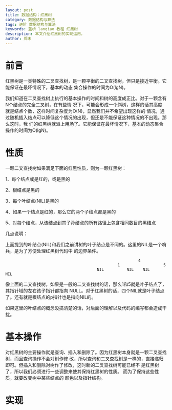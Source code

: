 ```yaml
---
layout: post
title: 数据结构：红黑树
category: 数据结构与算法
tags: 进阶 数据结构与算法
keywords: 蓝桥 lanqiao 教程 红黑树
description: 本文介绍红黑树的实现运用。
author: 郑未
---
```


# 前言

红黑树是一类特殊的二叉查找树，是一颗平衡的二叉查找树，但只是接近平衡。它能保证在最坏情况下，基本的动态
集合操作的时间为O(lgN)。

我们知道在二叉查找树上执行的基本操作的时间和树的高度成正比。对于一颗含有N个结点的完全二叉树，在有些情
况下，可能会形成一个斜树，这样的话其高度就是结点个数，这样时间复杂度为O(N)，显然我们并不希望出现这样的
情况，通过随机插入结点可以降低这个情况的出现，但还是不能保证这种情况的不出现。那么这时，我
们的红黑树就派上用场了。它能保证在最坏情况下，基本的动态集合操作的时间为O(lgN)。

# 性质

一颗二叉查找树如果满足下面的红黑性质，则为一颗红黑树：

1、每个结点或是红的，或是黑的

2、根结点是黑的

3、每个叶结点(NIL)是黑的

4、如果一个结点是红的，那么它的两个子结点都是黑的

5、对每个结点，从该结点到其子孙结点的所有路径上包含相同数目的黑结点

几点说明：

上面提到的叶结点(NIL)和我们之前讲树的叶子结点是不同的。这里的NIL是一个哨兵，是为了方便处理红黑树代码中
的边界条件。

                                                              4
                                                     1                   5
                                            NIL          NIL    NIL        NIL

像上面的二叉查找树，如果是一般的二叉查找树的话，那么1和5就是叶子结点了，其指针域的左右孩子指针都指向
NULL。对于红黑树的话，四个NIL就是叶子结点了。还有就是根结点的p指针也是指向NIL的。

如果这里的叶结点的概念没搞清楚的话，对后面的理解以及代码的编写都会造成干扰。

# 基本操作

对红黑树的主要操作就是查询、插入和删除了。因为红黑树本身就是一颗二叉查找树，而且查询操作不会对树作修
改，所以查询和二叉查找树是一样的，直接递归即可。但插入和删除对树作了修改，这时新的二叉查找树可能已经不
是红黑树了，所以我们必须进行一些调整来使其保持红黑树的性质。 而为了保持这些性质，就要改变树中某些结点的
颜色以及指针结构。



# 实现


